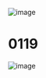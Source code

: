![image](https://github.com/creepereye1204/TIL/assets/112455232/cc81affa-ce50-410f-9dae-3811b93452d4)

# 0119
![image](https://github.com/creepereye1204/TIL/assets/112455232/d01f5dd5-badd-4623-adaf-94037db09ca5)
